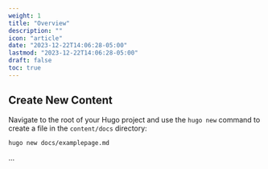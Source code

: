 ```yaml
---
weight: 1
title: "Overview"
description: ""
icon: "article"
date: "2023-12-22T14:06:28-05:00"
lastmod: "2023-12-22T14:06:28-05:00"
draft: false
toc: true
---
```



## Create New Content

Navigate to the root of your Hugo project and use the `hugo new` command to create a file in the `content/docs` directory:

```shell
hugo new docs/examplepage.md
```
...